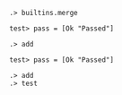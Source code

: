 ```ucm
.> builtins.merge
```

```unison
test> pass = [Ok "Passed"]
```

```ucm
.> add
```

```unison
test> pass = [Ok "Passed"]
```

```ucm
.> add
.> test
```